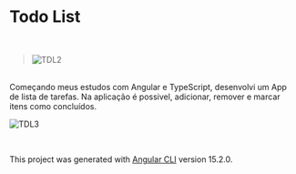 # Todo List
<br>

> ![TDL2](https://user-images.githubusercontent.com/56324622/221329384-1fc31960-e3c3-4c4b-ab26-0fd03b6a7183.png)

<br>
Começando meus estudos com Angular e TypeScript, desenvolvi um App de lista de tarefas.
Na aplicação é possivel, adicionar, remover e marcar itens como concluídos.

<br>

![TDL3](https://user-images.githubusercontent.com/56324622/221329417-9c1aa2b5-eb12-4274-a440-e516ac99ef70.png)

<br>




This project was generated with [Angular CLI](https://github.com/angular/angular-cli) version 15.2.0.
